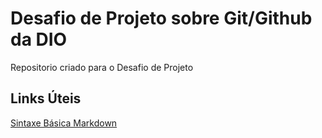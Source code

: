 # Desafio de Projeto sobre Git/Github da DIO
Repositorio criado para o Desafio de Projeto

## Links Úteis
[Sintaxe Básica Markdown](https://www.markdownguide.org/basic-syntax/)
